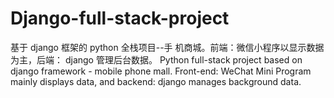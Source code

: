 # Django-full-stack-project
基于 django 框架的 python 全栈项目--手 机商城。前端：微信小程序以显示数据为主，后端： django 管理后台数据。
Python full-stack project based on django framework - mobile phone mall. Front-end: WeChat Mini Program mainly displays data, and backend: django manages background data.
